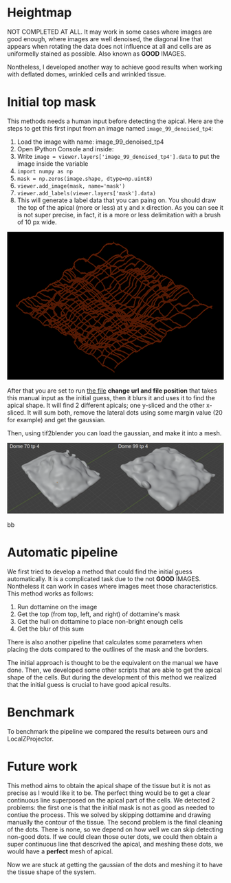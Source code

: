 # Heightmap

NOT COMPLETED AT ALL. It may work in some cases where images are good enough, where images are well denoised, the diagonal line that appears when rotating the data does not influence at all and cells are as uniformelly stained as possible. Also known as __GOOD__ IMAGES.

Nontheless, I developed another way to achieve good results when working with deflated domes, wrinkled cells and wrinkled tissue.


# Initial top mask

This methods needs a human input before detecting the apical. Here are the steps to get this first input from an image named ```image_99_denoised_tp4```:

1. Load the image with name: image_99_denoised_tp4 
1. Open IPython Console and inside:
1. Write ```image = viewer.layers['image_99_denoised_tp4'].data``` to put the image inside the variable 
1. ```import numpy as np```
1. ```mask = np.zeros(image.shape, dtype=np.uint8)```
1. ```viewer.add_image(mask, name='mask')```
1. ```viewer.add_labels(viewer.layers['mask'].data)```
1. This will generate a label data that you can paing on. You should draw the top of the apical (more or less) at y and x direction. As you can see it is not super precise, in fact, it is a more or less delimitation with a brush of 10 px wide.

![manual_apical](./visual/manual_apical.png)

After that you are set to run [the file](./heightmap_multiscript/fromManual.ipynb) **change url and file position** that takes this manual input as the initial guess, then it blurs it and uses it to find the apical shape. It will find 2 different apicals; one y-sliced and the other x-sliced. It will sum both, remove the lateral dots using some margin value (20 for example) and get the gaussian.

Then, using tif2blender you can load the gaussian, and make it into a mesh. 

![mesh_manual_apical](./visual/mesh_manual_apical.png)

bb

# Automatic pipeline

We first tried to develop a method that could find the initial guess automatically. It is a complicated task due to the not __GOOD__ IMAGES. Nontheless it can work in cases where images meet those characteristics. This method works as follows:

1. Run dottamine on the image
1. Get the top (from top, left, and right) of dottamine's mask
1. Get the hull on dottamine to place non-bright enough cells
1. Get the blur of this sum

There is also another pipeline that calculates some parameters when placing the dots compared to the outlines of the mask and the borders.

The initial approach is thought to be the equivalent on the manual we have done. Then, we developed some other scripts that are able to get the apical shape of the cells. But during the development of this method we realized that the initial guess is crucial to have good apical results. 




# Benchmark

To benchmark the pipeline we compared the results between ours and LocalZProjector.



# Future work

This method aims to obtain the apical shape of the tissue but it is not as precise as I would like it to be. The perfect thing would be to get a clear continuous line superposed on the apical part of the cells. We detected 2 problems: the first one is that the initial mask is not as good as needed to contiue the process. This we solved by skipping dottamine and drawing manually the contour of the tissue. The second problem is the final cleaning of the dots. There is none, so we depend on how well we can skip detecting non-good dots. If we could clean those outer dots, we could then obtain a super continuous line that descrived the apical, and meshing these dots, we would have a **perfect** mesh of apical.

Now we are stuck at getting the gaussian of the dots and meshing it to have the tissue shape of the system.

